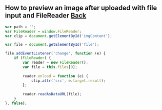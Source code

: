## How to preview an image after uploaded with file input and FileReader [Back](./../qa.md)

```js
var path = '';
var FileReader = window.FileReader;
var clip = document.getElementById('imgContent');

var file = document.getElementById('file');

file.addEventListener('change', function (e) {
    if (FileReader) {
        var reader = new FileReader();
        var file = this.files[0];
        
        reader.onload = function (e) {
            clip.attr('src', e.target.result);
        };
        
        reader.readAsDataURL(file);
    }
}, false);
```

